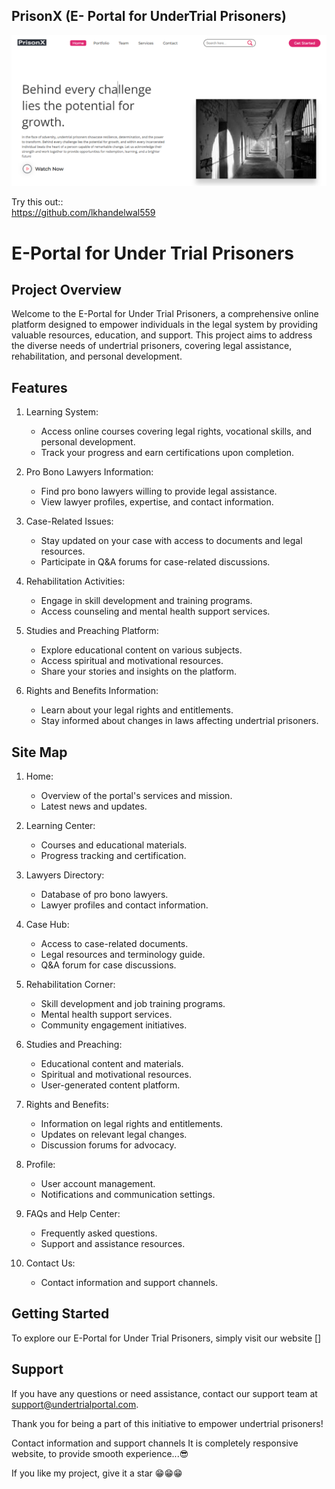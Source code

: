 ## PrisonX (E- Portal for UnderTrial Prisoners)


![](pcView.png)

Try this out::  
[https://github.com/lkhandelwal559
](https://github.com/lkhandelwal559/PrisonX)
# E-Portal for Under Trial Prisoners

## Project Overview

Welcome to the E-Portal for Under Trial Prisoners, a comprehensive online platform designed to empower individuals in the legal system by providing valuable resources, education, and support. This project aims to address the diverse needs of undertrial prisoners, covering legal assistance, rehabilitation, and personal development.

## Features

1. Learning System:
   - Access online courses covering legal rights, vocational skills, and personal development.
   - Track your progress and earn certifications upon completion.

2. Pro Bono Lawyers Information:
   - Find pro bono lawyers willing to provide legal assistance.
   - View lawyer profiles, expertise, and contact information.

3. Case-Related Issues:
   - Stay updated on your case with access to documents and legal resources.
   - Participate in Q&A forums for case-related discussions.

4. Rehabilitation Activities:
   - Engage in skill development and  training programs.
   - Access counseling and mental health support services.

5. Studies and Preaching Platform:
   - Explore educational content on various subjects.
   - Access spiritual and motivational resources.
   - Share your stories and insights on the platform.

6. Rights and Benefits Information:
   - Learn about your legal rights and entitlements.
   - Stay informed about changes in laws affecting undertrial prisoners.

## Site Map

1. Home:
   - Overview of the portal's services and mission.
   - Latest news and updates.

2. Learning Center:
   - Courses and educational materials.
   - Progress tracking and certification.

3. Lawyers Directory:
   - Database of pro bono lawyers.
   - Lawyer profiles and contact information.

4. Case Hub:
   - Access to case-related documents.
   - Legal resources and terminology guide.
   - Q&A forum for case discussions.

5. Rehabilitation Corner:
   - Skill development and job training programs.
   - Mental health support services.
   - Community engagement initiatives.

6. Studies and Preaching:
   - Educational content and materials.
   - Spiritual and motivational resources.
   - User-generated content platform.

7. Rights and Benefits:
   - Information on legal rights and entitlements.
   - Updates on relevant legal changes.
   - Discussion forums for advocacy.

8. Profile:
   - User account management.
   - Notifications and communication settings.

9. FAQs and Help Center:
   - Frequently asked questions.
   - Support and assistance resources.

10. Contact Us:
    - Contact information and support channels.

## Getting Started

To explore our E-Portal for Under Trial Prisoners, simply visit our website []

## Support

If you have any questions or need assistance, contact our support team at support@undertrialportal.com.

Thank you for being a part of this initiative to empower undertrial prisoners!

Contact information and support channels
It is completely responsive website, to provide smooth experience...😎  

If you like my project, give it a star  😁😁😁
